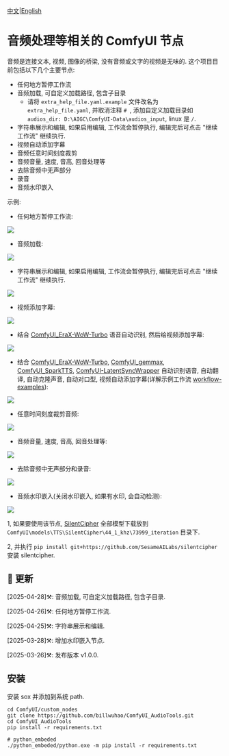 [中文](README-CN.md)|[English](README.md)

# 音频处理等相关的 ComfyUI 节点

音频是连接文本, 视频, 图像的桥梁, 没有音频或文字的视频是无味的. 这个项目目前包括以下几个主要节点:
- 任何地方暂停工作流
- 音频加载, 可自定义加载路径, 包含子目录
  - 请将 `extra_help_file.yaml.example` 文件改名为 `extra_help_file.yaml`, 并取消注释 `# `, 添加自定义加载目录如 `audios_dir: D:\AIGC\ComfyUI-Data\audios_input`, linux 是 `/`.
- 字符串展示和编辑, 如果启用编辑, 工作流会暂停执行, 编辑完后可点击 "继续工作流" 继续执行. 
- 视频自动添加字幕
- 音频任意时间刻度裁剪
- 音频音量, 速度, 音高, 回音处理等
- 去除音频中无声部分
- 录音
- 音频水印嵌入

示例:

- 任何地方暂停工作流:

![](https://github.com/billwuhao/ComfyUI_AudioTools/blob/main/images/20250426115357.png)

- 音频加载:

![](https://github.com/billwuhao/ComfyUI_AudioTools/blob/main/images/2025-04-28_00-34-19.png)

- 字符串展示和编辑, 如果启用编辑, 工作流会暂停执行, 编辑完后可点击 "继续工作流" 继续执行.

![](https://github.com/billwuhao/ComfyUI_AudioTools/blob/main/images/2025-04-25_15-48-54.png)

- 视频添加字幕:

![](https://github.com/billwuhao/ComfyUI_AudioTools/blob/main/images/2025-03-25_14-00-28.png)

-  结合 [ComfyUI_EraX-WoW-Turbo](https://github.com/billwuhao/ComfyUI_EraX-WoW-Turbo) 语音自动识别, 然后给视频添加字幕:

![](https://github.com/billwuhao/ComfyUI_AudioTools/blob/main/images/2025-03-25_13-33-54.png)

- 结合 [ComfyUI_EraX-WoW-Turbo](https://github.com/billwuhao/ComfyUI_EraX-WoW-Turbo), [ComfyUI_gemmax](https://github.com/billwuhao/ComfyUI_gemmax), [ComfyUI_SparkTTS](https://github.com/billwuhao/ComfyUI_SparkTTS), [ComfyUI-LatentSyncWrapper](https://github.com/ShmuelRonen/ComfyUI-LatentSyncWrapper) 自动识别语音, 自动翻译, 自动克隆声音, 自动对口型, 视频自动添加字幕(详解示例工作流 [workflow-examples](./workflow-examples)):

![](https://github.com/billwuhao/ComfyUI_AudioTools/blob/main/images/20250326001631.png)

- 任意时间刻度裁剪音频:

![](https://github.com/billwuhao/ComfyUI_AudioTools/blob/main/images/2025-03-25_13-14-52.png)

- 音频音量, 速度, 音高, 回音处理等:

![](https://github.com/billwuhao/ComfyUI_AudioTools/blob/main/images/2025-03-25_13-02-40.png)

- 去除音频中无声部分和录音:

![](https://github.com/billwuhao/ComfyUI_AudioTools/blob/main/images/2025-03-25_13-20-30.png)

- 音频水印嵌入(关闭水印嵌入, 如果有水印, 会自动检测):

![](https://github.com/billwuhao/ComfyUI_AudioTools/blob/main/images/2025-03-28_22-18-04.png)

  1, 如果要使用该节点, [SilentCipher](https://huggingface.co/Sony/SilentCipher/tree/main/44_1_khz/73999_iteration) 全部模型下载放到 `ComfyUI\models\TTS\SilentCipher\44_1_khz\73999_iteration` 目录下.

  2, 并执行 `pip install git+https://github.com/SesameAILabs/silentcipher` 安装 silentcipher.

## 📣 更新

[2025-04-28]⚒️: 音频加载, 可自定义加载路径, 包含子目录. 

[2025-04-26]⚒️: 任何地方暂停工作流. 

[2025-04-25]⚒️: 字符串展示和编辑. 

[2025-03-28]⚒️: 增加水印嵌入节点. 

[2025-03-26]⚒️: 发布版本 v1.0.0. 

## 安装

安装 sox 并添加到系统 path.

```
cd ComfyUI/custom_nodes
git clone https://github.com/billwuhao/ComfyUI_AudioTools.git
cd ComfyUI_AudioTools
pip install -r requirements.txt

# python_embeded
./python_embeded/python.exe -m pip install -r requirements.txt
```
